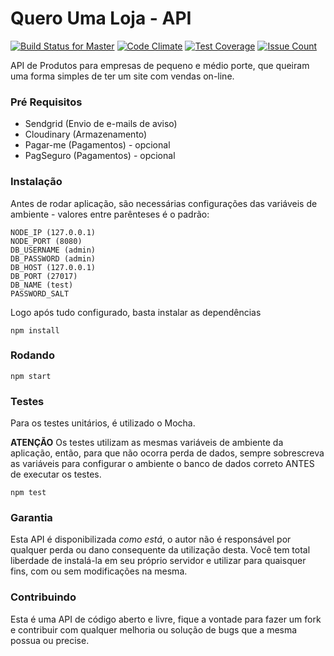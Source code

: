 # Quero Uma Loja - API

[![Build Status for Master](https://travis-ci.org/QueroUmaLoja/api-server.svg)](https://travis-ci.org/QueroUmaLoja/api-server)
[![Code Climate](https://codeclimate.com/github/QueroUmaLoja/api-server/badges/gpa.svg)](https://codeclimate.com/github/QueroUmaLoja/api-server)
[![Test Coverage](https://codeclimate.com/github/QueroUmaLoja/api-server/badges/coverage.svg)](https://codeclimate.com/github/QueroUmaLoja/api-server/coverage)
[![Issue Count](https://codeclimate.com/github/QueroUmaLoja/api-server/badges/issue_count.svg)](https://codeclimate.com/github/QueroUmaLoja/api-server)

API de Produtos para empresas de pequeno e médio porte, que queiram uma forma simples de ter um site com vendas on-line.

### Pré Requisitos

- Sendgrid (Envio de e-mails de aviso)
- Cloudinary (Armazenamento)
- Pagar-me (Pagamentos) - opcional
- PagSeguro (Pagamentos) - opcional

### Instalação

Antes de rodar aplicação, são necessárias configurações das variáveis de ambiente - valores entre parênteses é o padrão:

```
NODE_IP (127.0.0.1)
NODE_PORT (8080)
DB_USERNAME (admin)
DB_PASSWORD (admin)
DB_HOST (127.0.0.1)
DB_PORT (27017)
DB_NAME (test)
PASSWORD_SALT
```

Logo após tudo configurado, basta instalar as dependências

```
npm install
```


### Rodando

```
npm start
```


### Testes

Para os testes unitários, é utilizado o Mocha.

**ATENÇÃO**
Os testes utilizam as mesmas variáveis de ambiente da aplicação, então, para que não ocorra perda de dados, sempre
sobrescreva as variáveis para configurar o ambiente o banco de dados correto ANTES de executar os testes.

```
npm test
```


### Garantia
Esta API é disponibilizada *como está*, o autor não é responsável por qualquer perda ou dano consequente da utilização
desta. Você tem total liberdade de instalá-la em seu próprio servidor e utilizar para quaisquer fins, com ou sem
modificações na mesma.

### Contribuindo
Esta é uma API de código aberto e livre, fique a vontade para fazer um fork e contribuir com qualquer melhoria ou solução
de bugs que a mesma possua ou precise.
